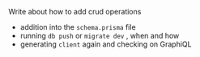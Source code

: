 Write about how to add crud operations

- addition into the `schema.prisma` file
- running `db push` or `migrate dev` , when and how
- generating `client` again and checking on GraphiQL
